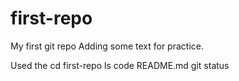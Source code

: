 # first-repo
My first git repo
Adding some text for practice. 

Used the 
cd first-repo
ls
code README.md 
git status